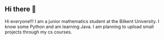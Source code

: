 ## Hi there 👋

Hi everyone!!! I am a junior mathematics student at the Bilkent University. 
I know some Python and am learning Java. I am planning to upload small projects through my cs courses.


<!--
**Can-demirbas/Can-demirbas** is a ✨ _special_ ✨ repository because its `README.md` (this file) appears on your GitHub profile.

Hi everyone!!! I am a junior mathematics student at the Bilkent University. 
I know some Python and am learning Java. I am planning to upload small projects through my cs courses.

